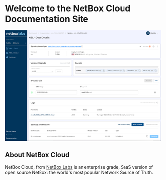 # Welcome to the NetBox Cloud Documentation Site

![netbox main ui](./images/docs_home.png)

## About NetBox Cloud

NetBox Cloud, from [NetBox Labs](https://netboxlabs.com/netbox-cloud) is an enterprise grade, SaaS version of open source NetBox: the world's most popular Network Source of Truth. 